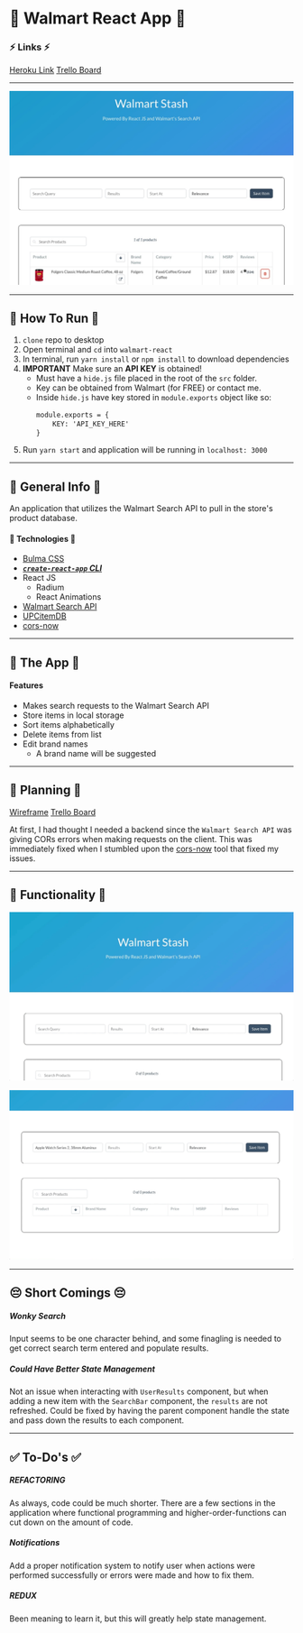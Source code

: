 # :department_store: Walmart React App :department_store:


### :zap: Links :zap:
[Heroku Link](https://walmart-react.herokuapp.com/)
[Trello Board](https://trello.com/b/Nzh9mvgy/walmart-react)

***

![splash-img](./readme-imgs/walmart-stash-splash.jpg)

***

## :running: How To Run :running:

1. `clone` repo to desktop
2. Open terminal and `cd` into `walmart-react`
3. In terminal, run `yarn install` or `npm install` to download dependencies
4. **IMPORTANT** Make sure an **API KEY** is obtained!
    - Must have a `hide.js` file placed in the root of the `src` folder.
    - Key can be obtained from Walmart (for FREE) or contact me.
    - Inside `hide.js` have key stored in `module.exports` object like so:
        ```
        module.exports = {
            KEY: 'API_KEY_HERE'
        }
        ```
5. Run `yarn start` and application will be running in `localhost: 3000`

***

## :book: General Info :book:

An application that utilizes the Walmart Search API to pull in the store's product database.

#### :floppy_disk: Technologies :floppy_disk:

- [Bulma CSS](http://bulma.io/)
- [***`create-react-app` CLI***](https://github.com/facebookincubator/create-react-app)
- React JS
    - Radium
    - React Animations
- [Walmart Search API](https://developer.walmartlabs.com/docs/read/Search_API)
- [UPCitemDB](http://www.upcitemdb.com/)
- [cors-now](https://cors.now.sh/)

***

## :key: The App :key:

#### Features
- Makes search requests to the Walmart Search API
- Store items in local storage
- Sort items alphabetically
- Delete items from list
- Edit brand names
    - A brand name will be suggested

***

## :pencil: Planning :pencil:

[Wireframe](https://app.moqups.com/indieslap/ilZbWZIs43/view/page/a0d4dc3eb)
[Trello Board](https://trello.com/b/Nzh9mvgy/walmart-react)

At first, I had thought I needed a backend since the `Walmart Search API` was giving CORs errors when making requests on the client. This was immediately fixed when I stumbled upon the [cors-now](https://cors.now.sh/) tool that fixed my issues.

***

## :checkered_flag: Functionality :checkered_flag:

![basic-function](./readme-imgs/walmart-search-land.gif)


![basic-function](./readme-imgs/walmart-stash-edit-delete.gif)

***

## :pensive: Short Comings :pensive:

##### Wonky Search
Input seems to be one character behind, and some finagling is needed to get correct search term entered and populate results.

##### Could Have Better State Management
Not an issue when interacting with `UserResults` component, but when adding a new item with the `SearchBar` component, the `results` are not refreshed. Could be fixed by having the parent component handle the state and pass down the results to each component.

***

## :white_check_mark: To-Do's :white_check_mark:

##### **REFACTORING**
As always, code could be much shorter. There are a few sections in the application where functional programming and higher-order-functions can cut down on the amount of code.

##### **Notifications**
Add a proper notification system to notify user when actions were performed successfully or errors were made and how to fix them.

##### **REDUX**
Been meaning to learn it, but this will greatly help state management.

